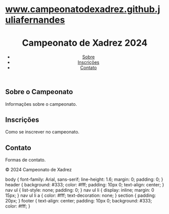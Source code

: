 # www.campeonatodexadrez.github.juliafernandes
<!DOCTYPE html>
<html lang="pt-BR">
<head>
    <meta charset="UTF-8">
    <meta name="viewport" content="width=device-width, initial-scale=1.0">
    <link rel="stylesheet" href="css/style.css">
    <title>Campeonato de Xadrez 2024</title>
</head>
<body>
    <header>
        <h1>Campeonato de Xadrez 2024</h1>
        <nav>
            <ul>
                <li><a href="#sobre">Sobre</a></li>
                <li><a href="#inscricao">Inscrições</a></li>
                <li><a href="#contato">Contato</a></li>
            </ul>
        </nav>
    </header>
    <section id="sobre">
        <h2>Sobre o Campeonato</h2>
        <p>Informações sobre o campeonato.</p>
    </section>
    <section id="inscricao">
        <h2>Inscrições</h2>
        <p>Como se inscrever no campeonato.</p>
    </section>
    <section id="contato">
        <h2>Contato</h2>
        <p>Formas de contato.</p>
    </section>
    <footer>
        <p>&copy; 2024 Campeonato de Xadrez</p>
    </footer>
    <script src="js/script.js"></script>
</body>
</html>
body {
    font-family: Arial, sans-serif;
    line-height: 1.6;
    margin: 0;
    padding: 0;
}
header {
    background: #333;
    color: #fff;
    padding: 10px 0;
    text-align: center;
}
nav ul {
    list-style: none;
    padding: 0;
}
nav ul li {
    display: inline;
    margin: 0 15px;
}
nav ul li a {
    color: #fff;
    text-decoration: none;
}
section {
    padding: 20px;
}
footer {
    text-align: center;
    padding: 10px 0;
    background: #333;
    color: #fff;
}
